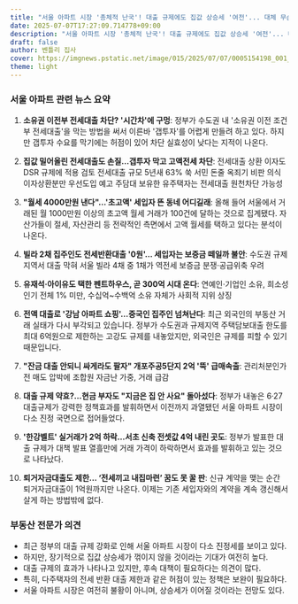 ```yaml
---
title: "서울 아파트 시장 '총체적 난국'! 대출 규제에도 집값 상승세 '여전'... 대체 무슨 일이 일어나고 있는가?"
date: 2025-07-07T17:27:09.714778+09:00
description: "서울 아파트 시장 '총체적 난국'! 대출 규제에도 집값 상승세 '여전'... 대체 무슨 일이 일어나고 있는가?"
draft: false
author: 벤틀리 집사
cover: https://imgnews.pstatic.net/image/015/2025/07/07/0005154198_001_20250707063110065.jpg
theme: light
---
```


### 서울 아파트 관련 뉴스 요약

1. **소유권 이전부 전세대출 차단? '시간차'에 구멍**: 정부가 수도권 내 '소유권 이전 조건부 전세대출'을 막는 방법을 써서 이른바 '갭투자'를 어렵게 만들려 하고 있다. 하지만 갭투자 수요를 막기에는 허점이 있어 차단 실효성이 낮다는 지적이 나온다.

2. **집값 밀어올린 전세대출도 손질…갭투자 막고 고액전세 차단**: 전세대출 상환 이자도 DSR 규제에 적용 검토 전세대출 규모 5년새 63% 쑥 서민 돈줄 옥죄기 비판 의식 이자상환분만 우선도입 예고 주담대 보유한 유주택자는 전세대출 원천차단 가능성

3. **"월세 4000만원 낸다"…'초고액' 세입자 뜬 동네 어디길래**: 올해 들어 서울에서 거래된 월 1000만원 이상의 초고액 월세 거래가 100건에 달하는 것으로 집계됐다. 자산가들이 절세, 자산관리 등 전략적인 측면에서 고액 월세를 택하고 있다는 분석이 나온다.

4. **빌라 2채 집주인도 전세반환대출 '0원'… 세입자는 보증금 떼일까 불안**: 수도권 규제지역서 대출 막혀 서울 빌라 4채 중 1채가 역전세 보증금 분쟁·공급위축 우려

5. **유재석·아이유도 택한 펜트하우스, 곧 300억 시대 온다**: 연예인·기업인 소유, 희소성 인기 전체 1% 미만, 수십억~수백억 소유 자체가 사회적 지위 상징

6. **전액 대출로 '강남 아파트 쇼핑'…중국인 집주인 넘쳐난다**: 최근 외국인의 부동산 거래 실태가 다시 부각되고 있습니다. 정부가 수도권과 규제지역 주택담보대출 한도를 최대 6억원으로 제한하는 고강도 규제를 내놓았지만, 외국인은 규제를 피할 수 있기 때문입니다.

7. **"잔금 대출 안되니 싸게라도 팔자" 개포주공5단지 2억 '뚝' 급매속출**: 관리처분인가 전 매도 압박에 조합원 자금난 가중, 거래 급감

8. **대출 규제 약효?…현금 부자도 "지금은 집 안 사요" 돌아섰다**: 정부가 내놓은 6·27 대출규제가 강력한 정책효과를 발휘하면서 이전까지 과열됐던 서울 아파트 시장이 다소 진정 국면으로 접어들었다.

9. **'한강벨트' 실거래가 2억 하락…서초 신축 전셋값 4억 내린 곳도**: 정부가 발표한 대출 규제가 대책 발표 열흘만에 거래 가격이 하락하면서 효과를 발휘하고 있는 것으로 나타났다.

10. **퇴거자금대출도 제한… ‘전세끼고 내집마련’ 꿈도 못 꿀 판**: 신규 계약을 맺는 순간 퇴거자금대출이 1억원까지만 나온다. 이제는 기존 세입자와의 계약을 계속 갱신해서 살게 하는 방법밖에 없다.

### 부동산 전문가 의견

- 최근 정부의 대출 규제 강화로 인해 서울 아파트 시장이 다소 진정세를 보이고 있다.
- 하지만, 장기적으로 집값 상승세가 꺾이지 않을 것이라는 기대가 여전히 높다.
- 대출 규제의 효과가 나타나고 있지만, 후속 대책이 필요하다는 의견이 많다.
- 특히, 다주택자의 전세 반환 대출 제한과 같은 허점이 있는 정책은 보완이 필요하다.
- 서울 아파트 시장은 여전히 불황이 아니며, 상승세가 이어질 것이라는 전망도 있다.